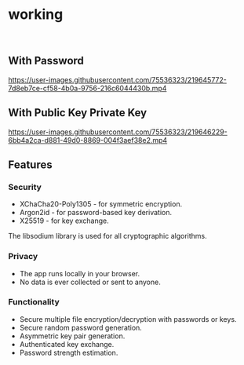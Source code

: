 # working
<br>


## With Password
https://user-images.githubusercontent.com/75536323/219645772-7d8eb7ce-cf58-4b0a-9756-216c6044430b.mp4

## With Public Key Private Key
https://user-images.githubusercontent.com/75536323/219646229-6bb4a2ca-d881-49d0-8869-004f3aef38e2.mp4




## Features

### Security

- XChaCha20-Poly1305 - for symmetric encryption.
- Argon2id - for password-based key derivation.
- X25519 - for key exchange.

The libsodium library is used for all cryptographic algorithms.

### Privacy

- The app runs locally in your browser.
- No data is ever collected or sent to anyone.​

### Functionality

- Secure multiple file encryption/decryption with passwords or keys.
- Secure random password generation.
- Asymmetric key pair generation.
- Authenticated key exchange.
- Password strength estimation.

<br>
